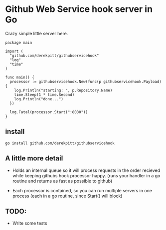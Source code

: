 # Github Web Service hook server in Go

Crazy simple little server here.

```
package main

import (
  "github.com/derekpitt/githubservicehook"
  "log"
  "time"
)

func main() {
  processor := githubservicehook.New(func(p githubservicehook.Payload) {
    log.Println("starting: ", p.Repository.Name)
    time.Sleep(1 * time.Second)
    log.Println("done...")
  })

  log.Fatal(processor.Start(":8080"))
}
```

## install

```
go install github.com/derekpitt/githubservicehook
```

## A little more detail

- Holds an internal queue so it will process requests in the order recieved while keeping githubs hook processor happy. (runs your handler in a go routine and returns as fast as possible to github)

- Each processor is contained, so you can run multiple servers in one process (each in a go routine, since Start() will block)

## TODO:

- Write some tests
